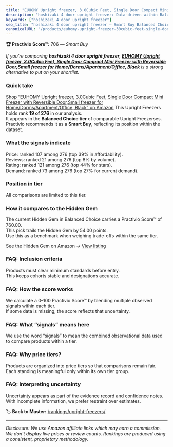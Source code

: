 ```yaml
---
title: "EUHOMY Upright freezer, 3.0Cubic Feet, Single Door Compact Mini Freezer with Reversible Door,Small freezer for Home/Dorms/Apartment/Office, Black"
description: "hoshizaki 4 door upright freezer: Data-driven within Balanced Choice ranking using the Practivio Score™. Positioned by quality, value, demand, findability, mom…"
keywords: ["hoshizaki 4 door upright freezer"]
seo_title: "hoshizaki 4 door upright freezer — Smart Buy Balanced Choice (2025)"
canonicalURL: "/products/euhomy-upright-freezer-30cubic-feet-single-door-compact-mini-freezer-with-reversible-doorsmall-freezer-for-homedormsapartmentoffice-black-B0DLKRPGS6/"
---
```


**🏆 Practivio Score™:** 706 — _Smart Buy_


*If you're comparing **hoshizaki 4 door upright freezer**, **[EUHOMY Upright freezer, 3.0Cubic Feet, Single Door Compact Mini Freezer with Reversible Door,Small freezer for Home/Dorms/Apartment/Office, Black](https://www.amazon.com/dp/B0DLKRPGS6?tag=practivio-20)** is a strong alternative to put on your shortlist.*
### Quick take
[Shop “EUHOMY Upright freezer, 3.0Cubic Feet, Single Door Compact Mini Freezer with Reversible Door,Small freezer for Home/Dorms/Apartment/Office, Black” on Amazon](https://www.amazon.com/dp/B0DLKRPGS6?tag=practivio-20)
This Upright Freezers holds rank **19 of 276** in our analysis.  
It appears in the **Balanced Choice tier** of comparable Upright Freezerses.  
Practivio recommends it as a **Smart Buy**, reflecting its position within the dataset.

### What the signals indicate
Price: ranked 107 among 276 (top 39% in affordability).  
Reviews: ranked 21 among 276 (top 8% by volume).  
Rating: ranked 121 among 276 (top 44% for stars).  
Demand: ranked 73 among 276 (top 27% for current demand).

### Position in tier
All comparisons are limited to this tier.

### How it compares to the Hidden Gem
The current Hidden Gem in Balanced Choice carries a Practivio Score™ of 760.00.  
This pick trails the Hidden Gem by 54.00 points.  
Use this as a benchmark when weighing trade-offs within the same tier.  

See the Hidden Gem on Amazon → [View listing](https://www.amazon.com/dp/B08P6CS4SW?tag=practivio-20)

### FAQ: Inclusion criteria
Products must clear minimum standards before entry.  
This keeps cohorts stable and designations accurate.

### FAQ: How the score works
We calculate a 0–100 Practivio Score™ by blending multiple observed signals within each tier.  
If some data is missing, the score reflects that uncertainty.

### FAQ: What “signals” means here
We use the word “signals” to mean the combined observational data used to compare products within a tier.

### FAQ: Why price tiers?
Products are organized into price tiers so that comparisons remain fair.  
Each standing is meaningful only within its own tier group.

### FAQ: Interpreting uncertainty
Uncertainty appears as part of the evidence record and confidence notes.  
With incomplete information, we prefer restraint over estimates.


🏷️ **Back to Master:** [/rankings/upright-freezers/](/rankings/upright-freezers/)

---
_Disclosure: We use Amazon affiliate links which may earn a commission. We don’t display live prices or review counts. Rankings are produced using a consistent, proprietary methodology._
